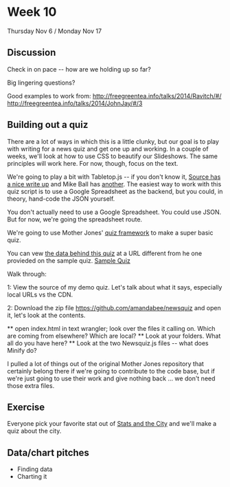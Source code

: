 # Week 10
Thursday Nov 6 / Monday Nov 17

## Discussion
Check in on pace -- how are we holding up so far?

Big lingering questions?

Good examples to work from:
<http://freegreentea.info/talks/2014/Ravitch/#/>
<http://freegreentea.info/talks/2014/JohnJay/#/3>


## Building out a quiz

There are a lot of ways in which this is a little clunky, but our goal is to play with writing for a news quiz and get one up and working. In a couple of weeks, we'll look at how to use CSS to beautify our Slideshows. The same principles will work here. For now, though, focus on the text. 

We're going to play a bit with Tabletop.js -- if you don't know it, [Source has a nice write up](http://source.opennews.org/en-US/articles/ultralight-cmses/) and Mike Ball has [another](http://www.mikeball.us/blog/using-google-spreadsheets-and-tabletop-js-as-a-web-application-back-end). The easiest way to work with this quiz script is to use a Google Spreadsheet as the backend, but you could, in theory, hand-code the JSON yourself. 

You don't actually need to use a Google Spreadsheet. You could use JSON. But for now, we're going the spreadsheet route.

We're going to use Mother Jones' [quiz framework](https://github.com/motherjones/newsquiz) to make a super basic quiz. 

You can vew [the data behind this quiz](https://docs.google.com/spreadsheet/ccc?key=0AqaPuVjW5_0OdEJpRVV2UVBndThRaHNyM1NGbk5ZblE&usp=sharing) at a URL different from he one provieded on the sample quiz. [Sample Quiz](http://digitalstorage.journalism.cuny.edu/amandahickman/newsgames/quiz/)

Walk through:

1: View the source of my demo quiz. Let's talk about what it says, especially local URLs vs the CDN.

2: Download the zip file <https://github.com/amandabee/newsquiz> and open it, let's look at the contents. 

** open index.html in text wrangler; look over the files it calling on. Which are coming from elsewhere? Which are local? 
** Look at your folders. What all do you have here? 
** Look at the two Newsquiz.js files -- what does Minify do?

I pulled a lot of things out of the original Mother Jones repository that certainly belong there if we're going to contribute to the code base, but if we're just going to use their work and give nothing back ... we don't need those extra files. 

## Exercise
Everyone pick your favorite stat out of [Stats and the City](http://mycrains.crainsnewyork.com/stats-and-the-city/boroughs) and we'll make a quiz about the city.

## Data/chart pitches
+ Finding data
+ Charting it
